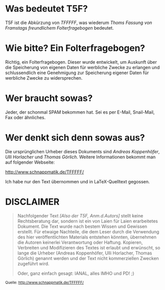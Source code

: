 Was bedeutet T5F?
========

T5F ist die Abkürzung von <em>TFFFFF</em>, was wiederum <em>Thoms Fassung von Framstags freundlichem Folterfragebogen</em> bedeutet.

Wie bitte? Ein Folterfragebogen?
========

Richtig, ein Folterfragebogen. Dieser wurde entwickelt, um Auskunft über die Speicherung von eigenen Daten für werbliche Zwecke zu erlangen und schlussendlich eine Genehmigung zur Speicherung eigener Daten für werbliche Zwecke zu widersprechen.

Wer braucht sowas?
========

Jeder, der schonmal SPAM bekommen hat. Sei es per E-Mail, Snail-Mail, Fax oder ähnliches.

Wer denkt sich denn sowas aus?
========

Die ursprünglichen Urheber dieses Dokuments sind <em>Andreas Koppenhöfer</em>, <em>Ulli Horlacher</em> und <em>Thomas Görlich</em>. Weitere Informationen bekommt man auf folgender Webseite:

<a href="http://www.schnappmatik.de/TFFFFF/">http://www.schnappmatik.de/TFFFFF/</a>

Ich habe nur den Text übernommen und in LaTeX-Quelltext gegossen.


DISCLAIMER
========

<blockquote>Nachfolgender Text <em>[Also der T5F, Anm.d.Autors]</em> stellt keine Rechtsberatung dar, sondern ist ein von Laien für Laien erarbeitetes Dokument. Die Text wurde nach bestem Wissen und Gewissen erstellt. Für etwaige Nachteile, die dem Leser durch die Verwendung des hier veröffentlichten Materials entstehen könnten, übernehmen die Autoren keinerlei Verantwortung oder Haftung. Kopieren, Verbreiten und Modifizieren des Textes ist erlaubt und erwünscht, so lange die Urheber (Andreas Koppenhöfer, Ulli Horlacher, Thomas Görlich) genannt werden und der Text nicht kommerziellen Zwecken zugeführt wird.

Oder, ganz einfach gesagt: IANAL, alles IMHO und PD! ;)</blockquote>

<small>Quelle: <a href="http://www.schnappmatik.de/TFFFFF/">http://www.schnappmatik.de/TFFFFF/</a>
</small>
